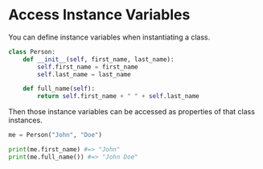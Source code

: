 # Access Instance Variables

You can define instance variables when instantiating a class.

```python
class Person:
    def __init__(self, first_name, last_name):
        self.first_name = first_name
        self.last_name = last_name

    def full_name(self):
        return self.first_name + " " + self.last_name
```

Then those instance variables can be accessed as properties of that class
instances.

```python
me = Person("John", "Doe")

print(me.first_name) #=> "John"
print(me.full_name()) #=> "John Doe"
```
